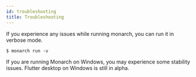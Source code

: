 ```yaml
---
id: troubleshooting
title: Troubleshooting
---
```


If you experience any issues while running monarch, you can run it in 
verbose mode.
```shell
$ monarch run -v
```

If you are running Monarch on Windows, you may experience some stability issues. 
Flutter desktop on Windows is still in alpha.